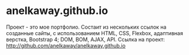 # anelkaway.github.io
Проект - это мое портфолио.
Состаит из нескольких ссылок на созданные сайты, с использованием HTML, CSS, Flexbox, адаптивная верстка, Bootstrap 4; DOM, BOM, AJAX, API. 
Ссылка на проект: http://github.com/anelkaway/anelkaway.github.io
